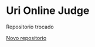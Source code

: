 # Uri Online Judge


Repositorio trocado

[Novo repositorio](https://github.com/FalsoBranco/Exercicios-Programacao)
